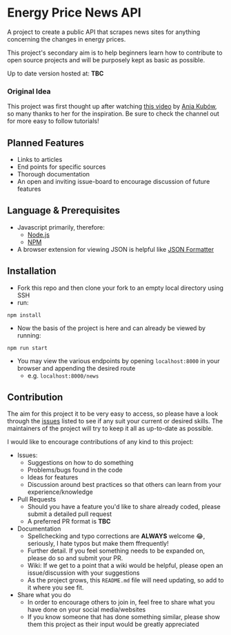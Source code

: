 # Energy Price News API

A project to create a public API that scrapes news sites for anything concerning the changes in energy prices.

This project's secondary aim is to help beginners learn how to contribute to open source projects and will be purposely kept as basic as possible.

Up to date version hosted at: **TBC**

### Original Idea
This project was first thought up after watching [this video](https://www.youtube.com/watch?v=GK4Pl-GmPHk&t=3184s) by [Ania Kubów](https://www.youtube.com/channel/UC5DNytAJ6_FISueUfzZCVsw), so many thanks to her for the inspiration. Be sure to check the channel out for more easy to follow tutorials!

## Planned Features
- Links to articles
- End points for specific sources
- Thorough documentation
- An open and inviting issue-board to encourage discussion of future features

## Language & Prerequisites
- Javascript primarily, therefore:
    - [Node.js](https://nodejs.org)
    - [NPM](https://npmjs.org)
- A browser extension for viewing JSON is helpful like [JSON Formatter](https://chrome.google.com/webstore/detail/json-formatter/bcjindcccaagfpapjjmafapmmgkkhgoa?hl=en)

## Installation
- Fork this repo and then clone your fork to an empty local directory using SSH
- run:
```ssh
npm install
```
- Now the basis of the project is here and can already be viewed by running:
```ssh
npm run start
```
- You may view the various endpoints by opening `localhost:8000` in your browser and appending the desired route
    - e.g. `localhost:8000/news`

## Contribution
The aim for this project it to be very easy to access, so please have a look through the [issues](https://github.com/MizouziE/energy-prices-api/issues) listed to see if any suit your current or desired skills. The maintainers of the project will try to keep it all as up-to-date as possible.

I would like to encourage contributions of any kind to this project:
- Issues:
    - Suggestions on how to do something
    - Problems/bugs found in the code
    - Ideas for features
    - Discussion around best practices so that others can learn from your experience/knowledge
- Pull Requests
    - Should you have a feature you'd like to share already coded, please submit a detailed pull request
    - A preferred PR format is **TBC**
- Documentation
    - Spellchecking and typo corrections are **ALWAYS** welcome :joy:, seriously, I hate typos but make them ffrequently!
    - Further detail. If you feel something needs to be expanded on, please do so and submit your PR.
    - Wiki: If we get to a point that a wiki would be helpful, please open an issue/discussion with your suggestions
    - As the project grows, this `README.md` file will need updating, so add to it where you see fit.
- Share what you do
    - In order to encourage others to join in, feel free to share what you have done on your social media/websites
    - If you know someone that has done something similar, please show them this project as their input would be greatly appreciated